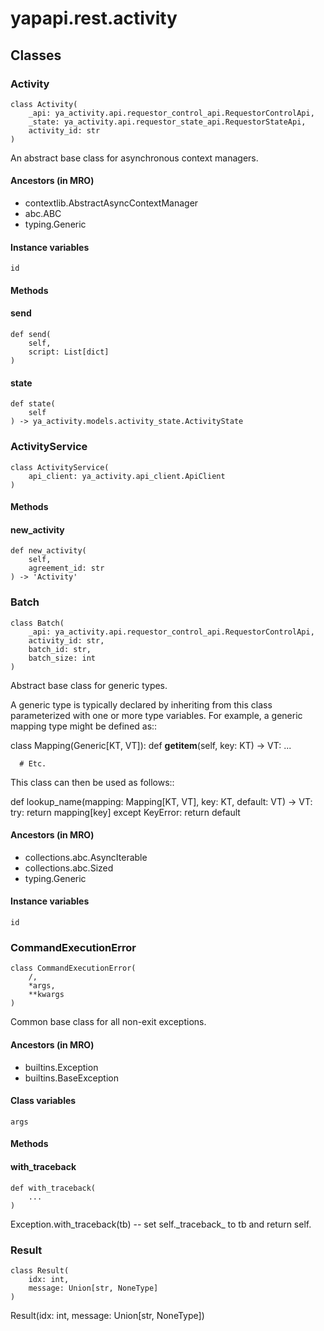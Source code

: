 # yapapi.rest.activity

## Classes

### Activity

```text
class Activity(
    _api: ya_activity.api.requestor_control_api.RequestorControlApi,
    _state: ya_activity.api.requestor_state_api.RequestorStateApi,
    activity_id: str
)
```

An abstract base class for asynchronous context managers.

#### Ancestors \(in MRO\)

* contextlib.AbstractAsyncContextManager
* abc.ABC
* typing.Generic

#### Instance variables

```text
id
```

#### Methods

#### send

```text
def send(
    self,
    script: List[dict]
)
```

#### state

```text
def state(
    self
) -> ya_activity.models.activity_state.ActivityState
```

### ActivityService

```text
class ActivityService(
    api_client: ya_activity.api_client.ApiClient
)
```

#### Methods

#### new\_activity

```text
def new_activity(
    self,
    agreement_id: str
) -> 'Activity'
```

### Batch

```text
class Batch(
    _api: ya_activity.api.requestor_control_api.RequestorControlApi,
    activity_id: str,
    batch_id: str,
    batch_size: int
)
```

Abstract base class for generic types.

A generic type is typically declared by inheriting from this class parameterized with one or more type variables. For example, a generic mapping type might be defined as::

class Mapping\(Generic\[KT, VT\]\): def **getitem**\(self, key: KT\) -&gt; VT: ...

```text
  # Etc.
```

This class can then be used as follows::

def lookup\_name\(mapping: Mapping\[KT, VT\], key: KT, default: VT\) -&gt; VT: try: return mapping\[key\] except KeyError: return default

#### Ancestors \(in MRO\)

* collections.abc.AsyncIterable
* collections.abc.Sized
* typing.Generic

#### Instance variables

```text
id
```

### CommandExecutionError

```text
class CommandExecutionError(
    /,
    *args,
    **kwargs
)
```

Common base class for all non-exit exceptions.

#### Ancestors \(in MRO\)

* builtins.Exception
* builtins.BaseException

#### Class variables

```text
args
```

#### Methods

#### with\_traceback

```text
def with_traceback(
    ...
)
```

Exception.with_traceback\(tb\) -- set self.\_traceback_ to tb and return self.

### Result

```text
class Result(
    idx: int,
    message: Union[str, NoneType]
)
```

Result\(idx: int, message: Union\[str, NoneType\]\)

